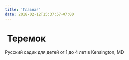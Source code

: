 ```yaml
---
title: 'Главная'
date: 2018-02-12T15:37:57+07:00
---
```



# &nbsp;Теремок

Русский садик для детей от 1 до 4 лет в Kensington, MD